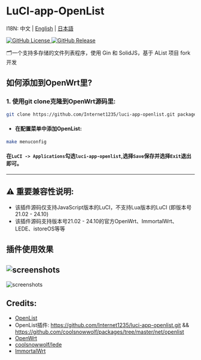 # LuCI-app-OpenList

I18N: 中文 | [English](README_EN.md) | [日本語](README_JA.md)

[![GitHub License](https://img.shields.io/github/license/Internet1235/luci-app-openlist)
](https://github.com/Internet1235/Luci-app-OpenList/blob/main/LICENSE)
[![GitHub Release](https://img.shields.io/github/v/release/Internet1235/luci-app-openlist)
](https://github.com/Internet1235/luci-app-openlist/releases)

🗂️一个支持多存储的文件列表程序，使用 Gin 和 SolidJS，基于 AList 项目 fork 开发

## 如何添加到OpenWrt里?

### 1. 使用git clone克隆到OpenWrt源码里:
```bash
git clone https://github.com/Internet1235/luci-app-openlist.git package/openlist
```
- #### 在配置菜单中添加OpenList:
```bash
make menuconfig
```
#### 在``LuCI -> Applications``勾选``luci-app-openlist``,选择``Save``保存并选择``Exit``退出即可。

-----------------------------

## ⚠️ 重要兼容性说明: 
- 该插件源码仅支持JavaScript版本的LuCI，不支持Lua版本的LuCI (即版本号21.02 - 24.10)
- 该插件源码支持版本号21.02 - 24.10的官方OpenWrt、ImmortalWrt、LEDE、istoreOS等等

## 插件使用效果

![screenshots](https://cdn.jsdelivr.net/gh/Internet1235/luci-app-openlist@main/docs/1.png)
---
![screenshots](https://cdn.jsdelivr.net/gh/Internet1235/luci-app-openlist@main/docs/2.png)


## Credits: 

- [OpenList](https://github.com/OpenListTeam/OpenList)
- OpenList插件: https://github.com/Internet1235/luci-app-openlist.git && https://github.com/coolsnowwolf/packages/tree/master/net/openlist
- [OpenWrt](https://github.com/openwrt/openwrt)
- [coolsnowwolf/lede](https://github.com/coolsnowwolf/lede)
- [ImmortalWrt](https://github.com/immortalwrt/immortalwrt)

